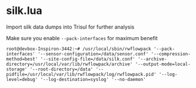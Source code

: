 silk.lua
========

Import silk data dumps into Trisul for further analysis 


Make sure you enable `--pack-interfaces` for maximum benefit

````
root@devbox-Inspiron-3442:~# /usr/local/sbin/rwflowpack '--pack-interfaces' '--sensor-configuration=/data/sensor.conf' '--compression-method=best' '--site-config-file=/data/silk.conf' '--archive-directory=/usr/local/var/lib/rwflowpack/archive' '--output-mode=local-storage' '--root-directory=/data' '--pidfile=/usr/local/var/lib/rwflowpack/log/rwflowpack.pid' '--log-level=debug' '--log-destination=syslog' '--no-daemon'
````

